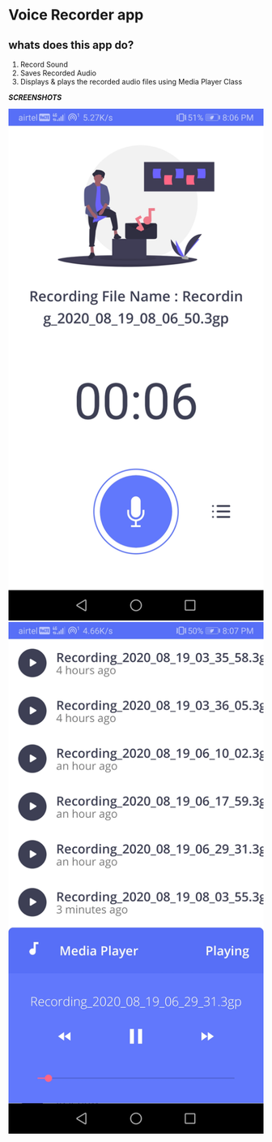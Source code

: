 
# Voice Recorder app

## whats does this app do?
1. Record Sound
2. Saves Recorded Audio 
3. Displays & plays the recorded audio files using Media Player Class

**_SCREENSHOTS_**

![](Images/img1.jpg)
![](Images/img2.jpg)
